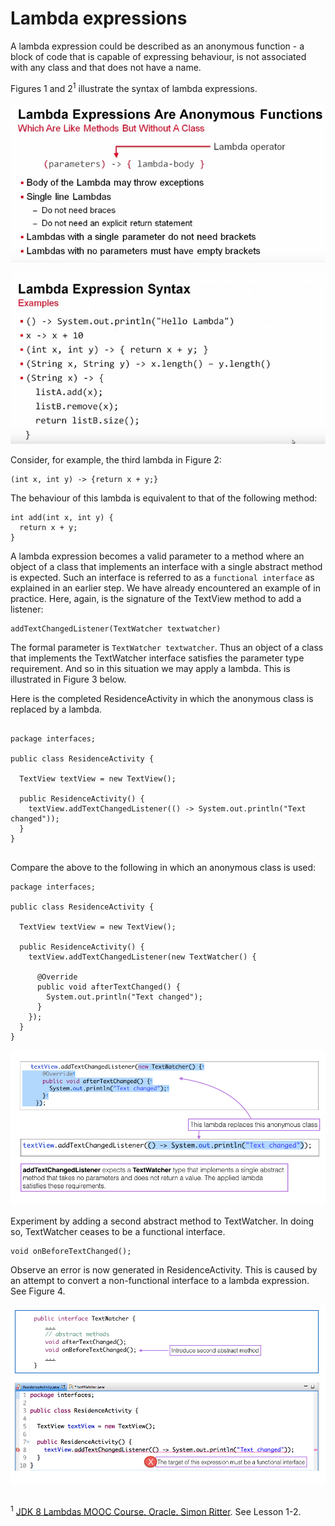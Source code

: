 # Lambda expressions

A lambda expression could be described as an anonymous function - a block of code that is capable of expressing behaviour, is not associated with any class and that does not have a name.

Figures 1 and 2<sup>1</sup> illustrate the syntax of lambda expressions.

![Figure 1: Lambda expression syntax](img/10.png)

![Figure 2: Lambda expression syntax](img/11.png)

Consider, for example, the third lambda in Figure 2:

```
(int x, int y) -> {return x + y;}
```
The behaviour of this lambda is equivalent to that of the following method:

```
int add(int x, int y) {
  return x + y;
}
```

A lambda expression becomes a valid parameter to a method where an object of a class that implements an interface with a single abstract method is expected. Such an interface is referred to as a `functional interface` as explained in an earlier step. We have already encountered an example of in practice. Here, again, is the signature of the TextView method to add a listener:

```
addTextChangedListener(TextWatcher textwatcher)                      
```
The formal parameter is `TextWatcher textwatcher`. Thus an object of a class that implements the TextWatcher interface satisfies the parameter type requirement. And so in this situation we may apply a lambda. This is illustrated in Figure 3 below.

Here is the completed ResidenceActivity in which the anonymous class is replaced by a lambda.

```

package interfaces;

public class ResidenceActivity {

  TextView textView = new TextView();
  
  public ResidenceActivity() {  
    textView.addTextChangedListener(() -> System.out.println("Text changed"));
  }
}


```

Compare the above to the following in which an anonymous class is used:

```
package interfaces;

public class ResidenceActivity {

  TextView textView = new TextView();

  public ResidenceActivity() {
    textView.addTextChangedListener(new TextWatcher() {

      @Override
      public void afterTextChanged() {
        System.out.println("Text changed");
      }
    });
  }
}

```
![Figure 3: A lambda expression replaces an anonymous class](img/12.png)


Experiment by adding a second abstract method to TextWatcher. In doing so, TextWatcher ceases to be a functional interface.

```
void onBeforeTextChanged();
```
Observe an error is now generated in ResidenceActivity. This is caused by an attempt to convert a non-functional interface to a lambda expression. See Figure 4.

![Figure 4: Error introduced by attempting to convert non-functional interface to lambda expression](img/13.png)
## 
<sup>1</sup> [JDK 8 Lambdas MOOC Course. Oracle. Simon Ritter](https://www.youtube.com/watch?v=WXtVHTGDV9g&list=PLMod1hYiIvSZL1xclvHcsV2dMiminf19x&index=1). See Lesson 1-2.